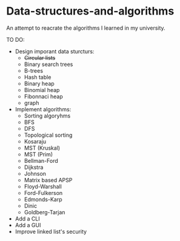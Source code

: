# Data-structures-and-algorithms
 An attempt to reacrate the algorithms I learned in my university.

TO DO:
* Design imporant data sturcturs:
    - <s>Circular lists</s>
    - Binary search trees
    - B-trees
    - Hash table
    - Binary heap
    - Binomial heap
    - Fibonnaci heap
    - graph
* Implement algorithms:
    - Sorting algoryhms
    - BFS
    - DFS
    - Topological sorting
    - Kosaraju
    - MST (Kruskal)
    - MST (Prim)
    - Bellman-Ford
    - Dijkstra
    - Johnson
    - Matrix based APSP
    - Floyd-Warshall
    - Ford-Fulkerson
    - Edmonds-Karp
    - Dinic
    - Goldberg-Tarjan
* Add a CLI
* Add a GUI
* Improve linked list's security
